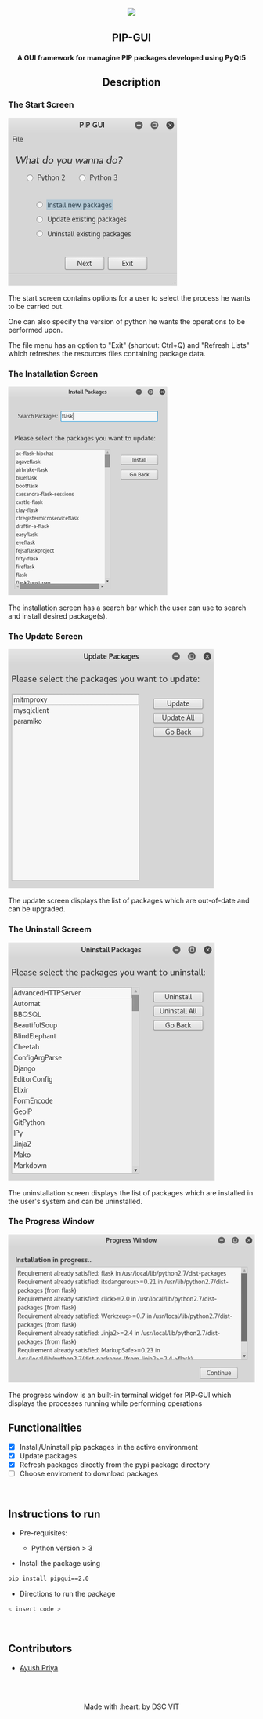 <p align="center">
	<img src="https://user-images.githubusercontent.com/30529572/72455010-fb38d400-37e7-11ea-9c1e-8cdeb5f5906e.png" />
	<h2 align="center"> PIP-GUI </h2>
	<h4 align="center"> A GUI framework for managine PIP packages developed using PyQt5 </h4>
  <h2 align="center"> Description </h2>
  
  ### The Start Screen
  
  ![alt text](readme/startScreen.png?raw=true "Start Window")

  The start screen contains options for a user to select the process he wants to be carried out.

  One can also specify the version of python he wants the operations to be performed upon.

  The file menu has an option to "Exit" (shortcut: Ctrl+Q) and "Refresh Lists" which refreshes the resources files containing package     data.


  ### The Installation Screen
  ![alt text](readme/installScreen.png?raw=true "Installation Window")

  The installation screen has a search bar which the user can use to search and install desired package(s).


  ### The Update Screen
  ![alt text](readme/updateScreen.png?raw=true "Updation Window")

  The update screen displays the list of packages which are out-of-date and can be upgraded.


  ### The Uninstall Screem
  ![alt text](readme/uninstallScreen.png?raw=true "Uninstallation Window")

  The uninstallation screen displays the list of packages which are installed in the user's system and can be uninstalled.


  ### The Progress Window
  ![alt text](readme/progressWindow.png?raw=true "Progress Window")

  The progress window is an built-in terminal widget for PIP-GUI which displays the processes running while performing operations
 </p>



## Functionalities
- [x]  Install/Uninstall pip packages in the active environment
- [x]  Update packages
- [x]  Refresh packages directly from the pypi package directory
- [ ]  Choose enviroment to download packages

<br>


## Instructions to run

* Pre-requisites:
  - Python version > 3
  
* Install the package using 
```bash
pip install pipgui==2.0
```

* Directions to run the package

```bash
< insert code >
```

<br>

## Contributors

* <a href='https://github.com/ayushpriya10'>Ayush Priya</a>


<br>
<br>

<p align="center">
	Made with :heart: by DSC VIT
</p>


